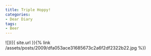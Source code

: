```yaml
---
title: Triple Hoppy!
categories:
- Dear Diary
tags:
- Beer
---
```


![]({{ site.url }}{% link /assets/posts/2009/dfa053ace31685673c2a6f2df2322b22.jpg %})
